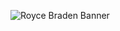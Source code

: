 ![Royce Braden Banner](https://blog.hubspot.com/hs-fs/hubfs/Adding%20a%20Full-width%20Banner%20to%20Your%20Page%20%5BSupport%20Series%5D-2.png?width=600&name=Adding%20a%20Full-width%20Banner%20to%20Your%20Page%20%5BSupport%20Series%5D-2.png)   
  
